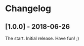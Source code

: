 # Changelog

<!-- 
  Changelogs are for humans, not machines. The end users of Rally project are
  human beings who care about what's is changing, why and how it affects them.
  Please leave these notes as much as possible human oriented.

  Each release can use the next sections:
   - **Added** for new features.
   - **Changed** for changes in existing functionality.
   - **Deprecated** for soon-to-be removed features/plugins.
   - **Removed** for now removed features/plugins.
   - **Fixed** for any bug fixes.

  Release notes for existing releases are MUTABLE! If there is something that
  was missed or can be improved, feel free to change it!
 
-->

## [1.0.0] - 2018-06-26

The start. Initial release. Have fun! ;)
